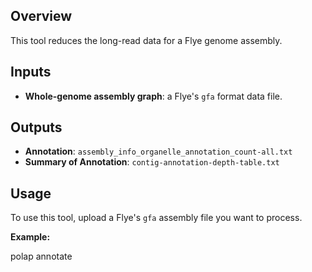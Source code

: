## Overview

This tool reduces the long-read data for a Flye genome assembly.

## Inputs

- **Whole-genome assembly graph**: a Flye's `gfa` format data file.

## Outputs

- **Annotation**: `assembly_info_organelle_annotation_count-all.txt`
- **Summary of Annotation**: `contig-annotation-depth-table.txt`

## Usage

To use this tool, upload a Flye's `gfa` assembly file you want to process.

**Example:**

polap annotate
